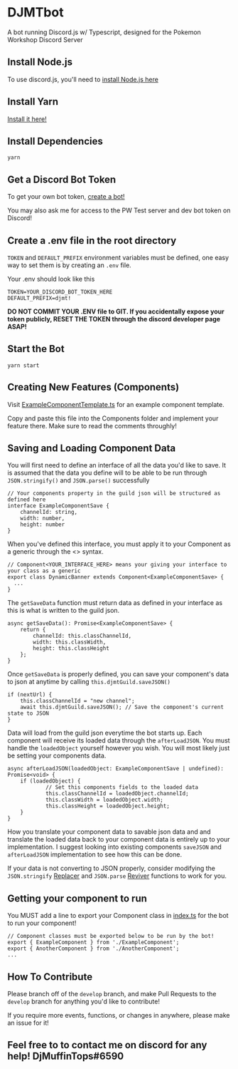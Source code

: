 # DJMTbot
A bot running Discord.js w/ Typescript, designed for the Pokemon Workshop Discord Server

## Install Node.js
To use discord.js, you'll need to [install Node.js here](https://nodejs.org)

## Install Yarn
[Install it here!](https://classic.yarnpkg.com/en/docs/install)

## Install Dependencies
```
yarn 
```

## Get a Discord Bot Token 
To get your own bot token, [create a bot!](https://discordjs.guide/preparations/setting-up-a-bot-application.html#setting-up-a-bot-application)

You may also ask me for access to the PW Test server and dev bot token on Discord!

## Create a .env file in the root directory
```TOKEN``` and ```DEFAULT_PREFIX``` environment variables must be defined, one easy way to set them is by creating an `.env` file.

Your .env should look like this
```
TOKEN=YOUR_DISCORD_BOT_TOKEN_HERE
DEFAULT_PREFIX=djmt!
```
**DO NOT COMMIT YOUR .ENV file to GIT. 
If you accidentally expose your token publicly, RESET THE TOKEN through the discord developer page ASAP!**

## Start the Bot
```
yarn start
```

## Creating New Features (Components)
Visit [ExampleComponentTemplate.ts](https://github.com/DjMuffinTops/DJMTbot/blob/develop/src/ExampleComponentTemplate.ts) for an example component template. 

Copy and paste this file into the Components folder and implement your feature there. Make sure to read the comments throughly!

## Saving and Loading Component Data
You will first need to define an interface of all the data you'd like to save. It is assumed that the data you define will to be able to be run through `JSON.stringify()` and `JSON.parse()` successfully
```
// Your components property in the guild json will be structured as defined here
interface ExampleComponentSave {
    channelId: string,
    width: number,
    height: number
}
```
When you've defined this interface, you must apply it to your Component as a generic through the <> syntax.
```
// Component<YOUR_INTERFACE_HERE> means your giving your interface to your class as a generic
export class DynamicBanner extends Component<ExampleComponentSave> {
  ...
}
```

The `getSaveData` function must return data as defined in your interface as this is what is written to the guild json. 
```
async getSaveData(): Promise<ExampleComponentSave> {
    return {
        channelId: this.classChannelId,
        width: this.classWidth,
        height: this.classHeight
    };
}
```
Once `getSaveData` is properly defined, you can save your component's data to json at anytime by calling `this.djmtGuild.saveJSON()`
```
if (nextUrl) {
    this.classChannelId = "new channel";
    await this.djmtGuild.saveJSON(); // Save the component's current state to JSON
}
```

Data will load from the guild json everytime the bot starts up. Each component will receive its loaded data through the `afterLoadJSON`. You must handle the `loadedObject` yourself however you wish. You will most likely just be setting your components data. 

```
async afterLoadJSON(loadedObject: ExampleComponentSave | undefined): Promise<void> {
    if (loadedObject) {
            // Set this components fields to the loaded data
            this.classChannelId = loadedObject.channelId;
            this.classWidth = loadedObject.width;
            this.classHeight = loadedObject.height;
    }
}
```

How you translate your component data to savable json data and and translate the loaded data back to your component data is entirely up to your implementation. I suggest looking into existing components `saveJSON` and `afterLoadJSON` implementation to see how this can be done.

If your data is not converting to JSON properly, consider modifying the `JSON.stringify` [Replacer](https://github.com/DjMuffinTops/DJMTbot/blob/develop/src/HelperFunctions.ts#L45) and `JSON.parse` [Reviver](https://github.com/DjMuffinTops/DJMTbot/blob/develop/src/HelperFunctions.ts#L56) functions to work for you.

## Getting your component to run

You MUST add a line to export your Component class in [index.ts](https://github.com/DjMuffinTops/DJMTbot/blob/develop/src/Components/index.ts) for the bot to run your component!
```
// Component classes must be exported below to be run by the bot!
export { ExampleComponent } from './ExampleComponent';
export { AnotherComponent } from './AnotherComponent';
...
```

## How To Contribute
Please branch off of the `develop` branch, and make Pull Requests to the `develop` branch for anything you'd like to contribute!

If you require more events, functions, or changes in anywhere, please make an issue for it!

## Feel free to to contact me on discord for any help! DjMuffinTops#6590


